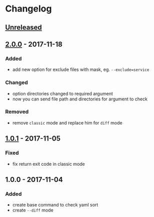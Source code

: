 # Changelog

## [Unreleased]

## [2.0.0] - 2017-11-18
### Added
- add new option for exclude files with mask, eg. `--exclude=service`

### Changed
- option directories changed to required argument
- now you can send file path and directories for argument to check

### Removed
- remove `classic` mode and replace him for `diff` mode

## [1.0.1] - 2017-11-05
### Fixed
- fix return exit code in classic mode

## 1.0.0 - 2017-11-04
### Added
- create base command to check yaml sort
- create `--diff` mode

[Unreleased]: https://github.com/sspooky13/yaml-alphabetical-checker/compare/2.0.0...HEAD
[2.0.0]: https://github.com/sspooky13/yaml-alphabetical-checker/compare/1.0.1...2.0.0
[1.0.1]: https://github.com/sspooky13/yaml-alphabetical-checker/compare/1.0.0...1.0.1